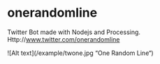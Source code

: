 # onerandomline

Twitter Bot made with Nodejs and Processing. 
Http://www.twitter.com/onerandomline

![Alt text](/example/twone.jpg “One Random Line“)
